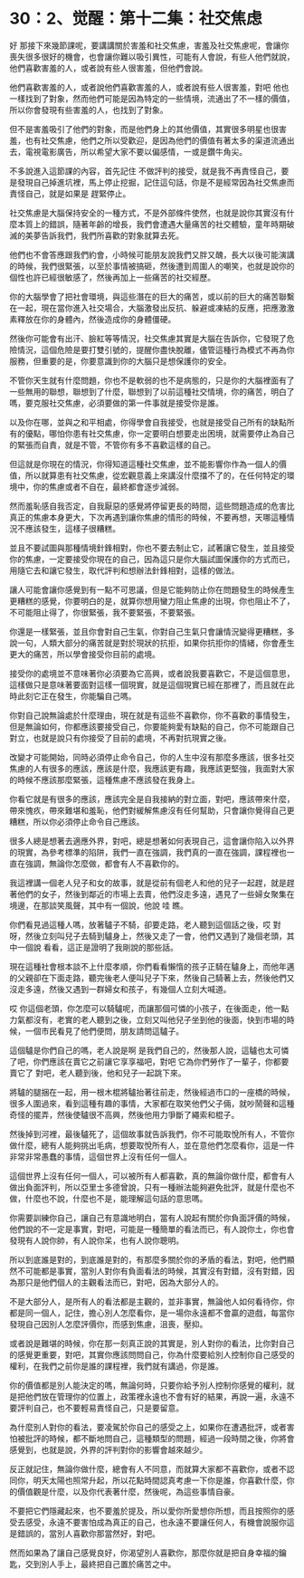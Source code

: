 # 30：2、觉醒：第十二集：社交焦虑

好 那接下來幾節課呢，要講講關於害羞和社交焦慮，害羞及社交焦慮呢，會讓你喪失很多很好的機會，也會讓你難以吸引異性，可能有人會說，有些人他們就說，他們喜歡害羞的人，或者說有些人很害羞，但他們會說。

他們喜歡害羞的人，或者說他們喜歡害羞的人，或者說有些人很害羞，對吧 他也一樣找到了對象，然而他們可能是因為特定的一些情境，流通出了不一樣的價值，所以你會發現有些害羞的人，也找到了對象。

但不是害羞吸引了他們的對象，而是他們身上的其他價值，其實很多明星也很害羞，也有社交焦慮，他們之所以受歡迎，是因為他們的價值有著太多的渠道流通出去，電視電影廣告，所以希望大家不要以偏感情，一或是鑽牛角尖。

不多說進入這節課的內容，首先記住 不做評判的接受，就是我不再責怪自己，要是發現自己掉進坑裡，馬上停止挖掘，記住這句話，你是不是經常因為社交焦慮而責怪自己，就是如果是 趕緊停止。

社交焦慮是大腦保持安全的一種方式，不是外部條件使然，也就是說你其實沒有什麼本質上的錯誤，隨著年齡的增長，我們會遭遇大量痛苦的社交體驗，童年時期破滅的美夢告訴我們，我們所喜歡的對象就算去死。

他們也不會答應跟我們約會，小時候可能朋友說我們又胖又醜，長大以後可能演講的時候，我們很緊張，以至於事情被搞砸，然後遭到周圍人的嘲笑，也就是說你的個性也許已經很敏感了，然後再加上一些痛苦的社交經歷。

你的大腦學會了把社會環境，與這些潛在的巨大的痛苦，或以前的巨大的痛苦聯繫在一起，現在當你進入社交場合，大腦激發出反抗、躲避或凍結的反應，把應激激素釋放在你的身體內，然後造成你的身體僵硬。

然後你可能會有出汗、臉紅等等情況，社交焦慮其實是大腦在告訴你，它發現了危險情況，這個危險是要打雙引號的，提醒你盡快脫離，儘管這種行為模式不再為你服務，但重要的是，你要意識到你的大腦只是想保護你的安全。

不管你天生就有什麼問題，你也不是軟弱的也不是病態的，只是你的大腦裡面有了一些無用的聯想，聯想到了什麼，聯想到了以前這種社交情境，你的痛苦，明白了嗎，要克服社交焦慮，必須要做的第一件事就是接受你是誰。

以及你在哪，並與之和平相處，你得學會自我接受，也就是接受自己所有的缺點所有的優點，哪怕你患有社交焦慮，你一定要明白想要走出困境，就需要停止為自己的緊張而自責，就是不管，不管你有多不喜歡這樣的自己。

但這就是你現在的情況，你得知道這種社交焦慮，並不能影響你作為一個人的價值，所以就算患有社交焦慮，從宏觀意義上來講沒什麼擋不了的，在任何特定的環境中，你的焦慮或者不自在，最終都會逐步減弱。

然而羞恥感自我否定，自我厭惡的感覺將停留更長的時間，這些問題造成的危害比真正的焦慮本身更大，下次再遇到讓你焦慮的情形的時候，不要再想，天哪這種情況不應該發生，這樣子很糟糕。

並且不要試圖與那種情境針鋒相對，你也不要去制止它，試著讓它發生，並且接受你的焦慮，一定要接受你現在的自己，因為這只是你大腦試圖保護你的方式而已，用隨它去和讓它發生，取代評判和想辦法針鋒相對，這樣的做法。

讓人可能會讓你感覺到有一點不可思議，但是它能夠防止你在問題發生的時候產生更糟糕的感覺，你要明白的是，就算你想用蠻力阻止焦慮的出現，你也阻止不了，不可能阻止得了，你很緊張，我不要緊張，不要緊張。

你還是一樣緊張，並且你會對自己生氣，你對自己生氣只會讓情況變得更糟糕，多說一句，人類大部分的痛苦就是對於現狀的抗拒，如果你抗拒你的情緒，你會產生更大的痛苦，所以學會接受你目前的處境。

接受你的處境並不意味著你必須要為它高興，或者說我要喜歡它，不是這個意思，這樣做只是意味著要面對這樣一個現實，就是這個現實已經在那裡了，而且就在此時此刻它正在發生，你能騙自己嗎。

你對自己說無論處於什麼理由，現在就是有這些不喜歡你，你不喜歡的事情發生，但是無論如何，你都應該要接受自己，你要能夠愛有缺點的自己，你不可能跟自己對立，也就是說只有你接受了目前的處境，不再對抗現實之後。

改變才可能開始，同時必須停止命令自己，你的人生中沒有那麼多應該，很多社交焦慮的人有很多的應該，應該是什麼，我應該更有趣，我應該更堅強，我面對大家的時候不應該那麼緊張，這種焦慮不應該發在我身上。

你看它就是有很多的應該，應該完全是自我接納的對立面，對吧，應該帶來什麼，帶來愧疚，帶來難堪和羞恥，他們對緩解焦慮沒有任何幫助，只會讓你覺得自己更糟糕，所以你必須停止命令自己應該。

很多人總是想著去適應外界，對吧，總是想著如何表現自己，這會讓你陷入以外界的現實，為參考標準的陷阱，我們一直在強調，我們真的一直在強調，課程裡也一直在強調，無論你怎麼做，都會有人不喜歡你的。

我這裡講一個老人兒子和女的故事，就是從前有個老人和他的兒子一起趕，就是趕著他們的女子，然後到鄰近的市場上去賣，他們沒走多遠，遇見了一些婦女聚集在境邊，在那談笑風聲，其中有一個說，他說 哇 瞧。

你們看見過這種人嗎，放著驢子不騎，卻要走路，老人聽到這個話之後，哎 對呀，然後立刻叫兒子去騎到驢身上，然後又走了一會，他們又遇到了幾個老頭，其中一個說 看看，這正是證明了我剛說的那些話。

現在這種社會根本談不上什麼孝順，你們看看懶惰的孩子正騎在驢身上，而他年邁的父親卻在下面走路，聽完後老人便叫兒子下來，然後自己騎著上去，然後他們又沒走多遠，然後又遇到一群婦女和孩子，有幾個人立刻大喊道。

哎 你這個老頭，你怎麼可以騎驢呢，而讓那個可憐的小孩子，在後面走，他一點力氣都沒有，老實的老人聽到之後，立刻又叫他兒子坐到他的後面，快到市場的時候，一個市民看見了他們便問，朋友請問這驢子。

這個驢是你們自己的嗎，老人說是啊 是我們自己的，然後那人說，這驢也太可憐了吧，你們應該在賣它之前讓它享享福吧，對吧 它為你們勞作了一輩子，你都要賣它了 對吧，老人聽到後，他和兒子一起跳下來。

將驢的腿捆在一起，用一根木棍將驢抬著往前走，然後經過市口的一座橋的時候，很多人圍過來，看到這種有趣的事情，大家都在取笑他們父子倆，就吵鬧聲和這種奇怪的擺弄，然後使驢很不高興，然後他用力爭斷了繩索和棍子。

然後掉到河裡，最後驢死了，這個故事就告訴我們，你不可能取悅所有人，不管你做什麼，總有人能夠挑出毛病，想要取悅所有人，並在意他們怎麼看你，這是一件非常非常愚蠢的事情，這個世界上沒有任何一個人。

這個世界上沒有任何一個人，可以被所有人都喜歡，真的無論你做什麼，都會有人做出負面評判，所以亞里士多德曾說，只有一種辦法能夠避免批評，就是什麼也不做，什麼也不說，什麼也不是，能理解這句話的意思嗎。

你需要訓練你自己，讓自己有意識地明白，當有人說起有關於你負面評價的時候，他們說的不一定是事實，對吧，可能是一種簡單的看法而已，有人說你土，你也會發現有人說你帥，有人說你呆，也有人說你聰明。

所以到底誰是對的，到底誰是對的，有那麼多關於你的矛盾的看法，對吧，他們顯然不可能都是事實，當別人對你有負面看法的時候，其實沒有對錯，沒有對錯，因為那只是他們個人的主觀看法而已，對吧，因為大部分人的。

不是大部分人，是所有人的看法都是主觀的，並非事實，無論他人如何看待你，你都是同一個人，記住，擔心別人怎麼看你，是一場你永遠都不會贏的遊戲，每當你發現自己因別人怎麼評價你，而感到焦慮，沮喪，壓抑。

或者說是難堪的時候，你在那一刻真正說的其實是，別人對你的看法，比你對自己的感覺更重要，對吧，其實你應該問問自己，你為什麼要給別人控制你自己感受的權利，在我們之前你是誰的課程裡，我們就有講過，你是誰。

你的價值都是別人能決定的嗎，無論何時，只要你給予別人控制你感覺的權利，就是把他們放在管理你的位置上，政策裡永遠也不會有好的結果，再說一遍，永遠不要評判自己，也不要輕易責怪自己，只是要留意。

為什麼別人對你的看法，要凌駕於你自己的感受之上，如果你在遭遇批評，或者害怕被批評的時候，都不斷地問自己，這種類型的問題，經過一段時間之後，你將會感覺到，也就是說，外界的評判對你的影響會越來越少。

反正就記住，無論你做什麼，總會有人不同意，而就算大家都不喜歡你，或者不認同你，明天太陽也照常升起，所以花點時間認真考慮一下你是誰，你喜歡什麼，你的價值觀是什麼，以及你代表著什麼，然後呢，為這些事情自豪。

不要把它們隱藏起來，也不要羞於提及，所以愛你所愛想你所想，而且按照你的感受去感受，永遠不要害怕成為真正的自己，也永遠不要讓任何人，有機會說服你這是錯誤的，當別人喜歡你那當然好，對吧。

然而如果為了讓自己感覺良好，你渴望別人喜歡你，那麼你就是把自身幸福的鑰匙，交到別人手上，最終把自己置於痛苦之中。